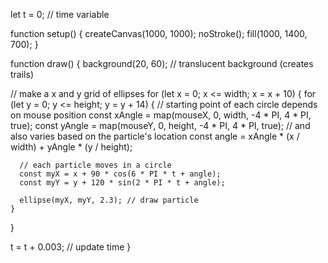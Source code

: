 
let t = 0; // time variable

function setup() {
  createCanvas(1000, 1000);
  noStroke();
  fill(1000, 1400, 700);
}

function draw() {
  background(20, 60); // translucent background (creates trails)

  // make a x and y grid of ellipses
  for (let x = 0; x <= width; x = x + 10) {
    for (let y = 0; y <= height; y = y + 14) {
      // starting point of each circle depends on mouse position
      const xAngle = map(mouseX, 0, width, -4 * PI, 4 * PI, true);
      const yAngle = map(mouseY, 0, height, -4 * PI, 4 * PI, true);
      // and also varies based on the particle's location
      const angle = xAngle * (x / width) + yAngle * (y / height);

      // each particle moves in a circle
      const myX = x + 90 * cos(6 * PI * t + angle);
      const myY = y + 120 * sin(2 * PI * t + angle);

      ellipse(myX, myY, 2.3); // draw particle
    }
  }

  t = t + 0.003; // update time
}
